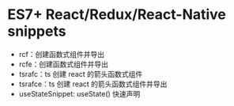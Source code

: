 # ES7+ React/Redux/React-Native snippets
- rcf：创建函数式组件并导出
- rcfe：创建函数式组件并导出
- tsrafc：ts 创建 react 的箭头函数式组件
- tsrafce：ts 创建 react 的箭头函数式组件并导出
- useStateSnippet: useState() 快速声明